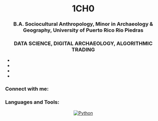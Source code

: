 <h1 align="center">1CH0</h1>
<h3 align="center">B.A. Sociocultural Anthropology, Minor in Archaeology & Geography, University of Puerto Rico Rio Piedras</h3>
<h3 align="center">DATA SCIENCE, DIGITAL ARCHAEOLOGY, ALGORITHMIC TRADING</h3>


- 

- 

- 

- 

<h3 align="left">Connect with me:</h3>

<p align="left">

<h3 align="left">Languages and Tools:</h3>

<p align="center">
<a href="https://github.com/search?q=user%3ADenverCoder1+language%3Apython"><img alt="Python" src="https://img.shields.io/badge/Python-14354C.svg?logo=python&logoColor=white"></a>

</p>
